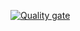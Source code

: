 [![Quality gate](https://sonarcloud.io/api/project_badges/quality_gate?project=grinsteindavid_nx-monorepo-prototype)](https://sonarcloud.io/summary/new_code?id=grinsteindavid_nx-monorepo-prototype)

